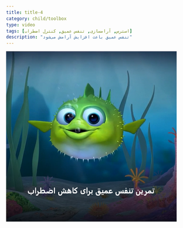 ```yaml
---
title: title-4
category: child/toolbox
type: video
tags: [استرس, آرامسازی, تنفس عمیق, کنترل اضطراب]
description: "تنفس عمیق باعث افزایش آرامش می‌شود"
---
```


[![](../../static/images/deep-breathing-cover.png)](../../static/videos/deep-breathing.mp4)
